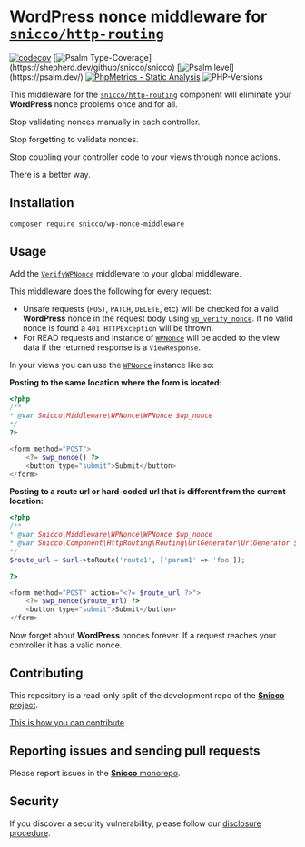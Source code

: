 # WordPress nonce middleware for [`snicco/http-routing`](https://github.com/snicco/http-routing)

[![codecov](https://img.shields.io/badge/Coverage-100%25-success
)](https://codecov.io/gh/snicco/snicco)
[![Psalm Type-Coverage](https://shepherd.dev/github/snicco/snicco/coverage.svg?)](https://shepherd.dev/github/snicco/snicco)
[![Psalm level](https://shepherd.dev/github/snicco/snicco/level.svg?)](https://psalm.dev/)
[![PhpMetrics - Static Analysis](https://img.shields.io/badge/PhpMetrics-Static_Analysis-2ea44f)](https://snicco.github.io/snicco/phpmetrics/WPNonce/index.html)
![PHP-Versions](https://img.shields.io/badge/PHP-%5E7.4%7C%5E8.0%7C%5E8.1-blue)

This middleware for the [`snicco/http-routing`](https://github.com/snicco/http-routing) component will eliminate your **WordPress** nonce problems once and for all.

Stop validating nonces manually in each controller.

Stop forgetting to validate nonces.

Stop coupling your controller code to your views through nonce actions.

There is a better way.

## Installation

```shell
composer require snicco/wp-nonce-middleware
```

## Usage

Add the [`VerifyWPNonce`](src/VerifyWPNonce.php) middleware to your global middleware.

This middleware does the following for every request:

- Unsafe requests (`POST`, `PATCH`, `DELETE`, etc) will be checked for a valid **WordPress** nonce in the request body using [`wp_verify_nonce`](https://developer.wordpress.org/reference/functions/wp_verify_nonce/). If no valid nonce is found a `401 HTTPException` will be thrown.
- For READ requests and instance of [`WPNonce`](src/WPNonce.php) will be added to the view data if the returned response is a `ViewResponse`.

In your views you can use the  [`WPNonce`](src/WPNonce.php) instance like so:

**Posting to the same location where the form is located:**

```php
<?php
/**
* @var Snicco\Middleware\WPNonce\WPNonce $wp_nonce 
*/
?>

<form method="POST">
    <?= $wp_nonce() ?>
    <button type="submit">Submit</button>
</form>
```

**Posting to a route url or hard-coded url that is different from the current location:**

```php
<?php
/**
* @var Snicco\Middleware\WPNonce\WPNonce $wp_nonce 
* @var Snicco\Component\HttpRouting\Routing\UrlGenerator\UrlGenerator $url 
*/
$route_url = $url->toRoute('route1', ['param1' => 'foo']);

?>

<form method="POST" action="<?= $route_url ?>">
    <?= $wp_nonce($route_url) ?>
    <button type="submit">Submit</button>
</form>
```

Now forget about **WordPress** nonces forever. If a request reaches your controller it has a valid nonce. 

## Contributing

This repository is a read-only split of the development repo of the [**Snicco** project](https://github.com/snicco/snicco).

[This is how you can contribute](https://github.com/snicco/snicco/blob/master/CONTRIBUTING.md).

## Reporting issues and sending pull requests

Please report issues in the
[**Snicco** monorepo](https://github.com/snicco/snicco/blob/master/CONTRIBUTING.md##using-the-issue-tracker).

## Security

If you discover a security vulnerability, please follow
our [disclosure procedure](https://github.com/snicco/snicco/blob/master/SECURITY.md).
